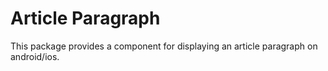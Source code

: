 # Article Paragraph

This package provides a component for displaying an article paragraph
on android/ios.
